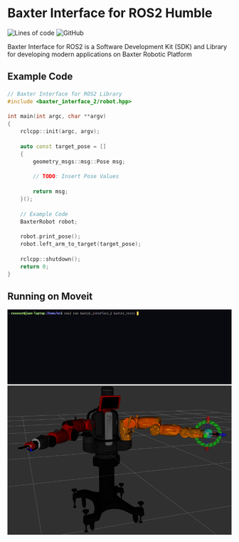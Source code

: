 # Baxter Interface for ROS2 Humble

![Lines of code](https://img.shields.io/tokei/lines/github/JuanCSUCoder/baxter_interface_2?style=for-the-badge)
![GitHub](https://img.shields.io/github/license/JuanCSUCoder/baxter_interface_2?style=for-the-badge)


Baxter Interface for ROS2 is a Software Development Kit (SDK) and Library for developing modern applications on Baxter Robotic Platform

## Example Code

```cpp
// Baxter Interface for ROS2 Library
#include <baxter_interface_2/robot.hpp>

int main(int argc, char **argv)
{
    rclcpp::init(argc, argv);

    auto const target_pose = []
    {
        geometry_msgs::msg::Pose msg;
        
        // TODO: Insert Pose Values

        return msg;
    }();

    // Example Code
    BaxterRobot robot;

    robot.print_pose();
    robot.left_arm_to_target(target_pose);

    rclcpp::shutdown();
    return 0;
}
```

## Running on Moveit

![Terminal GIF](./terminal.gif)
![MoveIt GIF](./moveit.gif)

